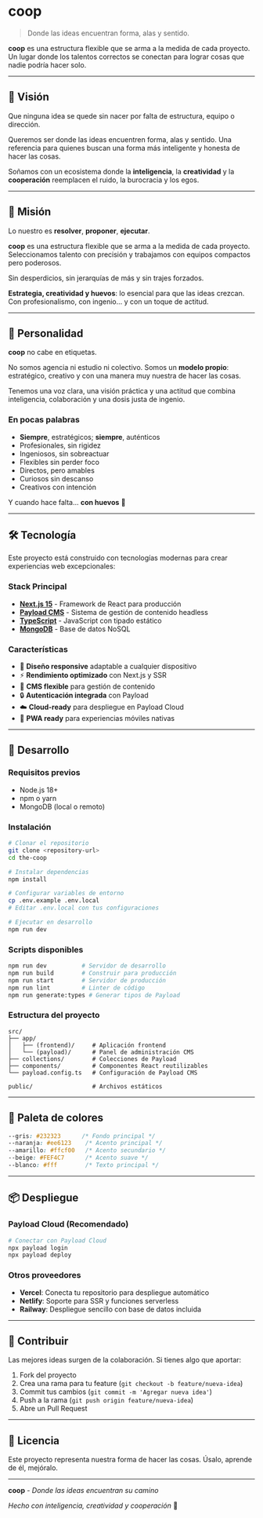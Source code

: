 # coop

> Donde las ideas encuentran forma, alas y sentido.

**coop** es una estructura flexible que se arma a la medida de cada proyecto. Un lugar donde los talentos correctos se conectan para lograr cosas que nadie podría hacer solo.

---

## 🎯 **Visión**

Que ninguna idea se quede sin nacer por falta de estructura, equipo o dirección.

Queremos ser donde las ideas encuentren forma, alas y sentido. Una referencia para quienes buscan una forma más inteligente y honesta de hacer las cosas.

Soñamos con un ecosistema donde la **inteligencia**, la **creatividad** y la **cooperación** reemplacen el ruido, la burocracia y los egos.

---

## 🚀 **Misión**

Lo nuestro es **resolver**, **proponer**, **ejecutar**.

**coop** es una estructura flexible que se arma a la medida de cada proyecto. Seleccionamos talento con precisión y trabajamos con equipos compactos pero poderosos.

Sin desperdicios, sin jerarquías de más y sin trajes forzados.

**Estrategia, creatividad y huevos**: lo esencial para que las ideas crezcan. Con profesionalismo, con ingenio... y con un toque de actitud.

---

## 🎨 **Personalidad**

**coop** no cabe en etiquetas.

No somos agencia ni estudio ni colectivo. Somos un **modelo propio**: estratégico, creativo y con una manera muy nuestra de hacer las cosas.

Tenemos una voz clara, una visión práctica y una actitud que combina inteligencia, colaboración y una dosis justa de ingenio.

### En pocas palabras

- **Siempre**, estratégicos; **siempre**, auténticos
- Profesionales, sin rigidez  
- Ingeniosos, sin sobreactuar
- Flexibles sin perder foco
- Directos, pero amables
- Curiosos sin descanso
- Creativos con intención

Y cuando hace falta... **con huevos** 🥚

---

## 🛠️ **Tecnología**

Este proyecto está construido con tecnologías modernas para crear experiencias web excepcionales:

### Stack Principal

- **[Next.js 15](https://nextjs.org/)** - Framework de React para producción
- **[Payload CMS](https://payloadcms.com/)** - Sistema de gestión de contenido headless
- **[TypeScript](https://www.typescriptlang.org/)** - JavaScript con tipado estático
- **[MongoDB](https://www.mongodb.com/)** - Base de datos NoSQL

### Características

- 🎨 **Diseño responsive** adaptable a cualquier dispositivo
- ⚡ **Rendimiento optimizado** con Next.js y SSR
- 📝 **CMS flexible** para gestión de contenido
- 🔒 **Autenticación integrada** con Payload
- ☁️ **Cloud-ready** para despliegue en Payload Cloud
- 📱 **PWA ready** para experiencias móviles nativas

---

## 🚀 **Desarrollo**

### Requisitos previos

- Node.js 18+ 
- npm o yarn
- MongoDB (local o remoto)

### Instalación

```bash
# Clonar el repositorio
git clone <repository-url>
cd the-coop

# Instalar dependencias
npm install

# Configurar variables de entorno
cp .env.example .env.local
# Editar .env.local con tus configuraciones

# Ejecutar en desarrollo
npm run dev
```

### Scripts disponibles

```bash
npm run dev          # Servidor de desarrollo
npm run build        # Construir para producción  
npm run start        # Servidor de producción
npm run lint         # Linter de código
npm run generate:types # Generar tipos de Payload
```

### Estructura del proyecto

```
src/
├── app/
│   ├── (frontend)/     # Aplicación frontend
│   └── (payload)/      # Panel de administración CMS
├── collections/        # Colecciones de Payload
├── components/         # Componentes React reutilizables
└── payload.config.ts   # Configuración de Payload CMS

public/                 # Archivos estáticos
```

---

## 🎨 **Paleta de colores**

```css
--gris: #232323      /* Fondo principal */
--naranja: #ee6123    /* Acento principal */
--amarillo: #ffcf00   /* Acento secundario */
--beige: #FEF4C7      /* Acento suave */
--blanco: #fff        /* Texto principal */
```

---

## 📦 **Despliegue**

### Payload Cloud (Recomendado)
```bash
# Conectar con Payload Cloud
npx payload login
npx payload deploy
```

### Otros proveedores
- **Vercel**: Conecta tu repositorio para despliegue automático
- **Netlify**: Soporte para SSR y funciones serverless
- **Railway**: Despliegue sencillo con base de datos incluida

---

## 🤝 **Contribuir**

Las mejores ideas surgen de la colaboración. Si tienes algo que aportar:

1. Fork del proyecto
2. Crea una rama para tu feature (`git checkout -b feature/nueva-idea`)
3. Commit tus cambios (`git commit -m 'Agregar nueva idea'`)
4. Push a la rama (`git push origin feature/nueva-idea`)
5. Abre un Pull Request

---

## 📄 **Licencia**

Este proyecto representa nuestra forma de hacer las cosas. Úsalo, aprende de él, mejóralo.

---

**coop** - *Donde las ideas encuentran su camino*

*Hecho con inteligencia, creatividad y cooperación* 🚀